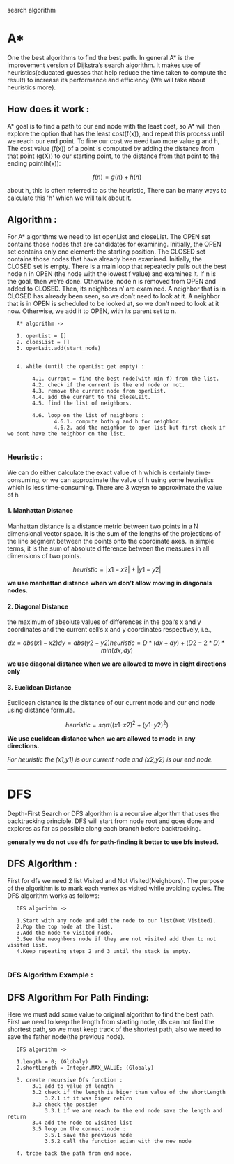 search algorithm 


# A*

One the best algorithms to find the best path. In general A* is the improvement version of
Dijkstra’s search algorithm. It makes use of heuristics(educated guesses that help reduce 
the time taken to compute the result) to increase its performance and efficiency
(We will take about heuristics more).

## How does it work : 

A* goal is to find a path to our end node with the least cost, so A* will then explore the option
that has the least cost(f(x)), and repeat this process until we reach our end point.
To fine our cost we need two more value g and h,
The cost value (f(x)) of a point is computed by adding the distance from that point (g(X)) to our starting point, 
to the distance from that point to the ending point(h(x)):


```math
   f(n) = g(n) + h(n)
```
about h, this is  often referred to as the heuristic, There can be many ways to calculate this 'h'
which we will talk about it.


## Algorithm :

For A* algorithms we need to list openList and closeList. The OPEN set contains those nodes that are candidates for examining.
Initially, the OPEN set contains only one element: the starting position. 
The CLOSED set contains those nodes that have already been examined. 
Initially, the CLOSED set is empty.
There is a main loop that repeatedly pulls out the best node n in OPEN (the node with the lowest f value) and examines it. 
If n is the goal, then we’re done. Otherwise, node n is removed from OPEN and added to CLOSED.
Then, its neighbors n′ are examined. A neighbor that is in CLOSED has already been seen, so we don’t need to look at it.
A neighbor that is in OPEN is scheduled to be looked at, so we don’t need to look at it now.
Otherwise, we add it to OPEN, with its parent set to n.


```
   A* algorithm ->
   
   1. openList = []
   2. cloesList = []
   3. openLsit.add(start_node)
   
   
   4. while (until the openList get empty) :
        
        4.1. current = find the best node(with min f) from the list. 
        4.2. check if the current is the end node or not.
        4.3. remove the current node from openList.
        4.4. add the current to the closeLsit.
        4.5. find the list of neighbors.
        
        4.6. loop on the list of neighbors :
               4.6.1. compute both g and h for neighbor.
               4.6.2. add the neighbor to open list but first check if we dont have the neighbor on the list.
               
```

### Heuristic :
We can do either calculate the exact value of h which is certainly time-consuming, or we can
approximate the value of h using some heuristics which is less time-consuming. There are 3 waysn to 
approximate the value of h
#### 1. Manhattan Distance
Manhattan distance is a distance metric between two points in a N dimensional vector space.
It is the sum of the lengths of the projections of the line segment between the points onto the coordinate axes.
In simple terms, it is the sum of absolute difference between the measures in all dimensions of two points.

```math
     heuristic =  |x1-x2| + |y1-y2|
```

**we use manhattan distance when we don't allow moving in diagonals nodes.**

#### 2. Diagonal Distance
the maximum of absolute values of differences in the goal’s x and y coordinates 
and the current cell’s x and y coordinates respectively, i.e.,

```math 
    dx = abs(x1 - x2)
    dy = abs(y2 - y2)
    heuristic = D * (dx + dy) + (D2 - 2 * D) * min(dx, dy)
```
**we use diagonal distance when we are allowed to move in eight directions only**

#### 3. Euclidean Distance
Euclidean distance is the distance of our current node and our end node using distance formula.

```math 

    heuristic = sqrt ((x1 – x2)^2 + (y1 – y2)^2)
                     
```
**We use euclidean distance when we are allowed to mode in any directions.**

*For heuristic the (x1,y1) is our current node and (x2,y2) is our end node.*




----------------------------------

# DFS

Depth-First Search or DFS algorithm is a recursive algorithm that uses the backtracking principle.
DFS will start from node root and goes done and explores as far as possible along each branch
before backtracking.

**generally we do not use dfs for path-finding it better to use bfs instead.**


## DFS Algorithm :

First for dfs we need 2 list Visited and Not Visited(Neighbors). The purpose of the algorithm is to mark
each vertex as visited while avoiding cycles. The DFS algorithm works as follows:


```
   DFS algorithm ->
   
   1.Start with any node and add the node to our list(Not Visited).
   2.Pop the top node at the list.
   3.Add the node to visited node.
   3.See the neoghbors node if they are not visited add them to not visited list.
   4.Keep repeating steps 2 and 3 until the stack is empty.
   
```

### DFS Algorithm Example :


## DFS Algorithm For Path Finding:


Here we must add some value to original algorithm to find the best path. First we need
to keep the length from starting node, dfs can not find the shortest path, so we must keep
track of the shortest path, also we need to save the father node(the previous node).

```
   DFS algorithm ->
   
   1.length = 0; (Globaly)
   2.shortLength = Integer.MAX_VALUE; (Globaly)
   
   3. create recursive Dfs function :
        3.1 add to value of length
        3.2 check if the length is biger than value of the shortLength
            3.2.1 if it was biger return
        3.3 check the postien  
            3.3.1 if we are reach to the end node save the length and return
        3.4 add the node to visited list
        3.5 loop on the connect node :
            3.5.1 save the previous node
            3.5.2 call the function agian with the new node  

   4. trcae back the path from end node.
   
```


